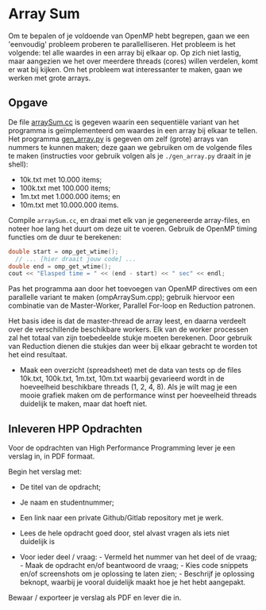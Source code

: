 # Array Sum

Om te bepalen of je voldoende van OpenMP hebt begrepen, gaan we een 'eenvoudig' probleem proberen te parallelliseren. Het probleem is het volgende: tel alle waardes in een array bij elkaar op. Op zich niet lastig, maar aangezien we het over meerdere threads (cores) willen verdelen, komt er wat bij kijken. Om het probleem wat interessanter te maken, gaan we werken met grote arrays.

## Opgave

De file [arraySum.cc](arraySum.cc) is gegeven waarin een sequentiële variant van het programma is geïmplementeerd om waardes in een array bij elkaar te tellen. Het programma [gen_array.py](gen_array.py) is gegeven om zelf (grote) arrays van nummers te kunnen maken; deze gaan we gebruiken om de volgende files te maken (instructies voor gebruik volgen als je `./gen_array.py` draait in je shell):

- 10k.txt met 10.000 items;
- 100k.txt met 100.000 items;
- 1m.txt met 1.000.000 items; en
- 10m.txt met 10.000.000 items.

Compile `arraySum.cc`, en draai met elk van je gegenereerde array-files, en noteer hoe lang het duurt om deze uit te voeren. Gebruik de OpenMP timing functies om de duur te berekenen:

```cpp
double start = omp_get_wtime();
  // ... [hier draait jouw code] ...
double end = omp_get_wtime();
cout << "Elasped time = " << (end - start) << " sec" << endl;
```

Pas het programma aan door het toevoegen van OpenMP directives om een parallelle variant te maken (ompArraySum.cpp); gebruik hiervoor een combinatie van de Master-Worker, Parallel For-loop en Reduction patronen.

Het basis idee is dat de master-thread de array leest, en daarna verdeelt over de verschillende beschikbare workers. Elk van de worker processen zal het totaal van zijn toebedeelde stukje moeten berekenen. Door gebruik van Reduction dienen die stukjes dan weer bij elkaar gebracht te worden tot het eind resultaat.

- Maak een overzicht (spreadsheet) met de data van tests op de files 10k.txt, 100k.txt, 1m.txt, 10m.txt waarbij gevarieerd wordt in de hoeveelheid beschikbare threads (1, 2, 4, 8). Als je wilt mag je een mooie grafiek maken om de performance winst per hoeveelheid threads duidelijk te maken, maar dat hoeft niet.


## Inleveren HPP Opdrachten
Voor de opdrachten van High Performance Programming lever je een verslag in, in PDF formaat.

Begin het verslag met:

- De titel van de opdracht;
- Je naam en studentnummer;
- Een link naar een private Github/Gitlab repository met je werk.

- Lees de hele opdracht goed door, stel alvast vragen als iets niet duidelijk is
- Voor ieder deel / vraag:
      -  Vermeld het nummer van het deel of de vraag;
      -  Maak de opdracht en/of beantwoord de vraag;
      -  Kies code snippets en/of screenshots om je oplossing te laten zien;
      -  Beschrijf je oplossing beknopt, waarbij je vooral duidelijk maakt hoe je het hebt aangepakt.

Bewaar / exporteer je verslag als PDF en lever die in.
